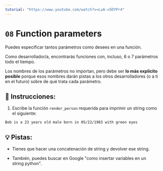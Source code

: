 ```yaml
---
tutorial: "https://www.youtube.com/watch?v=LuA-x5DYPr4"
---
```


# `08` Function parameters

Puedes especificar tantos parámetros como desees en una función. 

Como desarrollador/a, encontrarás funciones con, incluso, 6 o 7 parámetros todo el tiempo. 

Los nombres de los parámetros no importan, pero debe ser **lo más explícito posible** porque esos nombres darán pistas a los otros desarrolladores (o a ti en el futuro) sobre de qué trata cada parámetro.

## 📝 Instrucciones:

1. Escribe la función `render_person` requerida para imprimir un string como el siguiente:

```text
Bob is a 23 years old male born in 05/22/1983 with green eyes
```

## 💡 Pistas:

+ Tienes que hacer una concatenación de string y devolver ese string.

+ También, puedes buscar en Google "como insertar variables en un string python".
